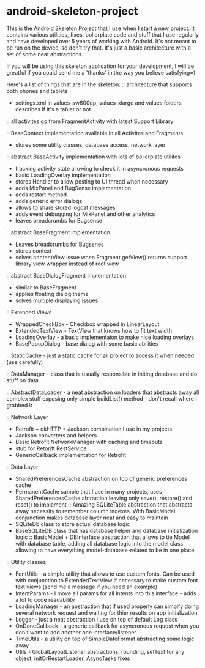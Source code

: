android-skeleton-project
========================

This is the Android Skeleton Project that I use when I start a new project.
It contains various utilities, fixes, bolierplate code and stuff that I use regularly and have developed over 5 years of working with Android.
It's not meant to be run on the device, so don't try that. It's just a basic architecture with a set of some neat abstractions.

If you will be using this skeleton application for your development, I will be greatful if you could send me a 'thanks' in the way you believe satisfying=)

Here's a list of things that are in the skeleton:
:: architecture that supports both phones and tablets
  - settings.xml in values-sw600dp, values-xlarge and values folders describes if it's a tablet or not

:: all activites go from FragmentActivity with latest Support Library

:: BaseContext implementation available in all Activites and Fragments
  - stores some utility classes, database access, network layer

:: abstract BaseActivity implementation with lots of bolierplate utilites
  - tracking activity state allowing to check it in asyncronous requests 
  - basic LoadingOverlay implementation
  - stores Handler to allow posting to UI thread when necessary
  - adds MixPanel and BugSense implementation
  - adds restart method
  - adds generic error dialogs
  - allows to share stored logcat messages
  - adds event debugging for MixPanel and other analytics
  - leaves breadcrumbs for Bugsense

:: abstract BaseFragment implementation
  - Leaves breadcrumbs for Bugsenes
  - stores context
  - solves contentView issue when Fragment.getView() returns support library view wrapper instead of root view

:: abstract BaseDialogFragment implementation
  - similar to BaseFragment
  - applies floating dialog theme
  - solves multiple displaying issues

:: Extended Views
  - WrappedCheckBox - Checkbox wrapped in LinearLayout
  - ExtendedTextView - TextView that knows how to fit text width
  - LoadingOverlay - a basic implementaion to make nice loading overlays
  - BasePopupDialog - base dialog with some basic abilities

:: StaticCache - just a static cache for all project to access it when needed (use carefully)

:: DataManager - class that is usually responsible in initing database and do stuff on data

:: AbstractDataLoader - a neat abstraction on loaders that abstracts away all complex stuff exposing only simple buildList() method - don't recall where I grabbed it

:: Network Layer
  - Retrofit + okHTTP + Jackson combination I use in my projects
  - Jackson converters and helpers
  - Basic Retrofit NetworkManager with caching and timeouts
  - stub for Retorift RestService
  - GenericCallback implementation for Retrofit

:: Data Layer
  - SharedPreferencesCache abstraction on top of generic preferences cache
  - PermanentCache sample that I use in many projects, uses SharedPreferencesCache abtraction leaving only save(), restore() and reset() to implement
:: Amazing SQLiteTable abstraction that abstracts away necessity to remember column indexes. With BasicModel conjunction makes database layer neat and easy to maintain
  - SQLiteDb class to store actual database logic
  - BaseSQLiteDB class that has database helper and database initialization logic
:: BasicModel + DBInterface abstraction that allows to tie Model with database table, adding all database logic into the model class allowing to have everything model-database-related to be in one place.

:: Utility classes
  - FontUtils - a simple utility that allows to use custom fonts. Can be used with conjunction to ExtendedTextView if necessary to make custom font text views (send me a message if you need an example)
  - IntentParams - I move all params for all Intents into this interface - adds a lot to code readability
  - LoadingManager - an abstraction that if used properly can simpify doing several network request and waiting for thier results on app initialization
  - Logger - just a neat abstraction I use on top of default Log class
  - OnDoneCallback - a generic callback for asyncronous request when you don't want to add another one interface/listener 
  - TimeUtils - a utility on top of SimpleDateFormat abstracting some logic away
  - Utils - GlobalLayoutListener abstractions, rounding, setText for any object, initOrRestartLoader, AsyncTasks fixes
